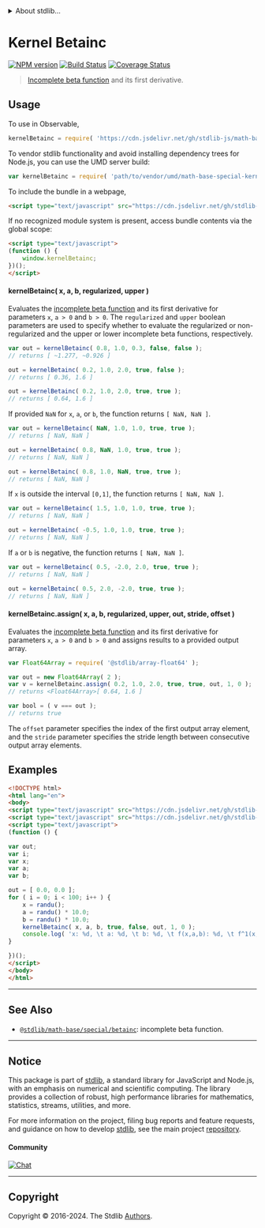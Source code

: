<!--

@license Apache-2.0

Copyright (c) 2018 The Stdlib Authors.

Licensed under the Apache License, Version 2.0 (the "License");
you may not use this file except in compliance with the License.
You may obtain a copy of the License at

   http://www.apache.org/licenses/LICENSE-2.0

Unless required by applicable law or agreed to in writing, software
distributed under the License is distributed on an "AS IS" BASIS,
WITHOUT WARRANTIES OR CONDITIONS OF ANY KIND, either express or implied.
See the License for the specific language governing permissions and
limitations under the License.

-->


<details>
  <summary>
    About stdlib...
  </summary>
  <p>We believe in a future in which the web is a preferred environment for numerical computation. To help realize this future, we've built stdlib. stdlib is a standard library, with an emphasis on numerical and scientific computation, written in JavaScript (and C) for execution in browsers and in Node.js.</p>
  <p>The library is fully decomposable, being architected in such a way that you can swap out and mix and match APIs and functionality to cater to your exact preferences and use cases.</p>
  <p>When you use stdlib, you can be absolutely certain that you are using the most thorough, rigorous, well-written, studied, documented, tested, measured, and high-quality code out there.</p>
  <p>To join us in bringing numerical computing to the web, get started by checking us out on <a href="https://github.com/stdlib-js/stdlib">GitHub</a>, and please consider <a href="https://opencollective.com/stdlib">financially supporting stdlib</a>. We greatly appreciate your continued support!</p>
</details>

# Kernel Betainc

[![NPM version][npm-image]][npm-url] [![Build Status][test-image]][test-url] [![Coverage Status][coverage-image]][coverage-url] <!-- [![dependencies][dependencies-image]][dependencies-url] -->

> [Incomplete beta function][incomplete-beta-function] and its first derivative.

<section class="intro">

</section>

<!-- /.intro -->



<section class="usage">

## Usage

To use in Observable,

```javascript
kernelBetainc = require( 'https://cdn.jsdelivr.net/gh/stdlib-js/math-base-special-kernel-betainc@umd/browser.js' )
```

To vendor stdlib functionality and avoid installing dependency trees for Node.js, you can use the UMD server build:

```javascript
var kernelBetainc = require( 'path/to/vendor/umd/math-base-special-kernel-betainc/index.js' )
```

To include the bundle in a webpage,

```html
<script type="text/javascript" src="https://cdn.jsdelivr.net/gh/stdlib-js/math-base-special-kernel-betainc@umd/browser.js"></script>
```

If no recognized module system is present, access bundle contents via the global scope:

```html
<script type="text/javascript">
(function () {
    window.kernelBetainc;
})();
</script>
```

#### kernelBetainc( x, a, b, regularized, upper )

Evaluates the [incomplete beta function][incomplete-beta-function] and its first derivative for parameters `x`, `a > 0` and `b > 0`. The `regularized` and `upper` boolean parameters are used to specify whether to evaluate the regularized or non-regularized and the upper or lower incomplete beta functions, respectively.

```javascript
var out = kernelBetainc( 0.8, 1.0, 0.3, false, false );
// returns [ ~1.277, ~0.926 ]

out = kernelBetainc( 0.2, 1.0, 2.0, true, false );
// returns [ 0.36, 1.6 ]

out = kernelBetainc( 0.2, 1.0, 2.0, true, true );
// returns [ 0.64, 1.6 ]
```

If provided `NaN` for `x`, `a`, or `b`, the function returns `[ NaN, NaN ]`.

```javascript
var out = kernelBetainc( NaN, 1.0, 1.0, true, true );
// returns [ NaN, NaN ]

out = kernelBetainc( 0.8, NaN, 1.0, true, true );
// returns [ NaN, NaN ]

out = kernelBetainc( 0.8, 1.0, NaN, true, true );
// returns [ NaN, NaN ]
```

If `x` is outside the interval `[0,1]`, the function returns `[ NaN, NaN ]`.

```javascript
var out = kernelBetainc( 1.5, 1.0, 1.0, true, true );
// returns [ NaN, NaN ]

out = kernelBetainc( -0.5, 1.0, 1.0, true, true );
// returns [ NaN, NaN ]
```

If `a` or `b` is negative, the function returns `[ NaN, NaN ]`.

```javascript
var out = kernelBetainc( 0.5, -2.0, 2.0, true, true );
// returns [ NaN, NaN ]

out = kernelBetainc( 0.5, 2.0, -2.0, true, true );
// returns [ NaN, NaN ]
```

#### kernelBetainc.assign( x, a, b, regularized, upper, out, stride, offset )

Evaluates the [incomplete beta function][incomplete-beta-function] and its first derivative for parameters `x`, `a > 0` and `b > 0` and assigns results to a provided output array.

```javascript
var Float64Array = require( '@stdlib/array-float64' );

var out = new Float64Array( 2 );
var v = kernelBetainc.assign( 0.2, 1.0, 2.0, true, true, out, 1, 0 );
// returns <Float64Array>[ 0.64, 1.6 ]

var bool = ( v === out );
// returns true
```

The `offset` parameter specifies the index of the first output array element, and the `stride` parameter specifies the stride length between consecutive output array elements.

</section>

<!-- /.usage -->

<section class="examples">

## Examples

<!-- eslint no-undef: "error" -->

```html
<!DOCTYPE html>
<html lang="en">
<body>
<script type="text/javascript" src="https://cdn.jsdelivr.net/gh/stdlib-js/random-base-randu@umd/browser.js"></script>
<script type="text/javascript" src="https://cdn.jsdelivr.net/gh/stdlib-js/math-base-special-kernel-betainc@umd/browser.js"></script>
<script type="text/javascript">
(function () {

var out;
var i;
var x;
var a;
var b;

out = [ 0.0, 0.0 ];
for ( i = 0; i < 100; i++ ) {
    x = randu();
    a = randu() * 10.0;
    b = randu() * 10.0;
    kernelBetainc( x, a, b, true, false, out, 1, 0 );
    console.log( 'x: %d, \t a: %d, \t b: %d, \t f(x,a,b): %d, \t f^1(x,a,b): %d', x.toFixed( 4 ), a.toFixed( 4 ), b.toFixed( 4 ), out[ 0 ].toFixed( 4 ), out[ 1 ].toFixed( 4 ) );
}

})();
</script>
</body>
</html>
```

</section>

<!-- /.examples -->

<!-- Section for related `stdlib` packages. Do not manually edit this section, as it is automatically populated. -->

<section class="related">

* * *

## See Also

-   <span class="package-name">[`@stdlib/math-base/special/betainc`][@stdlib/math/base/special/betainc]</span><span class="delimiter">: </span><span class="description">incomplete beta function.</span>

</section>

<!-- /.related -->

<!-- Section for all links. Make sure to keep an empty line after the `section` element and another before the `/section` close. -->


<section class="main-repo" >

* * *

## Notice

This package is part of [stdlib][stdlib], a standard library for JavaScript and Node.js, with an emphasis on numerical and scientific computing. The library provides a collection of robust, high performance libraries for mathematics, statistics, streams, utilities, and more.

For more information on the project, filing bug reports and feature requests, and guidance on how to develop [stdlib][stdlib], see the main project [repository][stdlib].

#### Community

[![Chat][chat-image]][chat-url]

---

## Copyright

Copyright &copy; 2016-2024. The Stdlib [Authors][stdlib-authors].

</section>

<!-- /.stdlib -->

<!-- Section for all links. Make sure to keep an empty line after the `section` element and another before the `/section` close. -->

<section class="links">

[npm-image]: http://img.shields.io/npm/v/@stdlib/math-base-special-kernel-betainc.svg
[npm-url]: https://npmjs.org/package/@stdlib/math-base-special-kernel-betainc

[test-image]: https://github.com/stdlib-js/math-base-special-kernel-betainc/actions/workflows/test.yml/badge.svg?branch=v0.2.2
[test-url]: https://github.com/stdlib-js/math-base-special-kernel-betainc/actions/workflows/test.yml?query=branch:v0.2.2

[coverage-image]: https://img.shields.io/codecov/c/github/stdlib-js/math-base-special-kernel-betainc/main.svg
[coverage-url]: https://codecov.io/github/stdlib-js/math-base-special-kernel-betainc?branch=main

<!--

[dependencies-image]: https://img.shields.io/david/stdlib-js/math-base-special-kernel-betainc.svg
[dependencies-url]: https://david-dm.org/stdlib-js/math-base-special-kernel-betainc/main

-->

[chat-image]: https://img.shields.io/gitter/room/stdlib-js/stdlib.svg
[chat-url]: https://app.gitter.im/#/room/#stdlib-js_stdlib:gitter.im

[stdlib]: https://github.com/stdlib-js/stdlib

[stdlib-authors]: https://github.com/stdlib-js/stdlib/graphs/contributors

[umd]: https://github.com/umdjs/umd
[es-module]: https://developer.mozilla.org/en-US/docs/Web/JavaScript/Guide/Modules

[deno-url]: https://github.com/stdlib-js/math-base-special-kernel-betainc/tree/deno
[deno-readme]: https://github.com/stdlib-js/math-base-special-kernel-betainc/blob/deno/README.md
[umd-url]: https://github.com/stdlib-js/math-base-special-kernel-betainc/tree/umd
[umd-readme]: https://github.com/stdlib-js/math-base-special-kernel-betainc/blob/umd/README.md
[esm-url]: https://github.com/stdlib-js/math-base-special-kernel-betainc/tree/esm
[esm-readme]: https://github.com/stdlib-js/math-base-special-kernel-betainc/blob/esm/README.md
[branches-url]: https://github.com/stdlib-js/math-base-special-kernel-betainc/blob/main/branches.md

[incomplete-beta-function]: https://en.wikipedia.org/wiki/Incomplete_beta_function

<!-- <related-links> -->

[@stdlib/math/base/special/betainc]: https://github.com/stdlib-js/math-base-special-betainc/tree/umd

<!-- </related-links> -->

</section>

<!-- /.links -->
